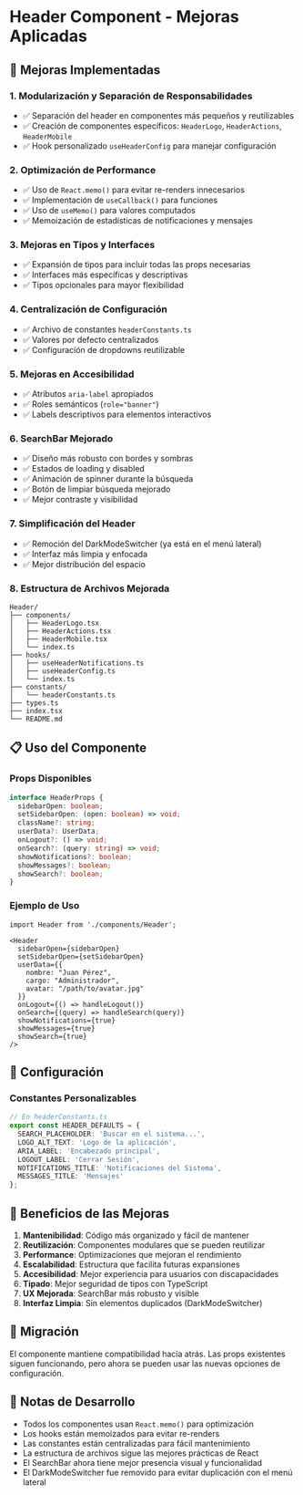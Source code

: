 # Header Component - Mejoras Aplicadas

## 🚀 Mejoras Implementadas

### 1. **Modularización y Separación de Responsabilidades**
- ✅ Separación del header en componentes más pequeños y reutilizables
- ✅ Creación de componentes específicos: `HeaderLogo`, `HeaderActions`, `HeaderMobile`
- ✅ Hook personalizado `useHeaderConfig` para manejar configuración

### 2. **Optimización de Performance**
- ✅ Uso de `React.memo()` para evitar re-renders innecesarios
- ✅ Implementación de `useCallback()` para funciones
- ✅ Uso de `useMemo()` para valores computados
- ✅ Memoización de estadísticas de notificaciones y mensajes

### 3. **Mejoras en Tipos y Interfaces**
- ✅ Expansión de tipos para incluir todas las props necesarias
- ✅ Interfaces más específicas y descriptivas
- ✅ Tipos opcionales para mayor flexibilidad

### 4. **Centralización de Configuración**
- ✅ Archivo de constantes `headerConstants.ts`
- ✅ Valores por defecto centralizados
- ✅ Configuración de dropdowns reutilizable

### 5. **Mejoras en Accesibilidad**
- ✅ Atributos `aria-label` apropiados
- ✅ Roles semánticos (`role="banner"`)
- ✅ Labels descriptivos para elementos interactivos

### 6. **SearchBar Mejorado**
- ✅ Diseño más robusto con bordes y sombras
- ✅ Estados de loading y disabled
- ✅ Animación de spinner durante la búsqueda
- ✅ Botón de limpiar búsqueda mejorado
- ✅ Mejor contraste y visibilidad

### 7. **Simplificación del Header**
- ✅ Remoción del DarkModeSwitcher (ya está en el menú lateral)
- ✅ Interfaz más limpia y enfocada
- ✅ Mejor distribución del espacio

### 8. **Estructura de Archivos Mejorada**
```
Header/
├── components/
│   ├── HeaderLogo.tsx
│   ├── HeaderActions.tsx
│   ├── HeaderMobile.tsx
│   └── index.ts
├── hooks/
│   ├── useHeaderNotifications.ts
│   ├── useHeaderConfig.ts
│   └── index.ts
├── constants/
│   └── headerConstants.ts
├── types.ts
├── index.tsx
└── README.md
```

## 📋 Uso del Componente

### Props Disponibles

```typescript
interface HeaderProps {
  sidebarOpen: boolean;
  setSidebarOpen: (open: boolean) => void;
  className?: string;
  userData?: UserData;
  onLogout?: () => void;
  onSearch?: (query: string) => void;
  showNotifications?: boolean;
  showMessages?: boolean;
  showSearch?: boolean;
}
```

### Ejemplo de Uso

```tsx
import Header from './components/Header';

<Header
  sidebarOpen={sidebarOpen}
  setSidebarOpen={setSidebarOpen}
  userData={{
    nombre: "Juan Pérez",
    cargo: "Administrador",
    avatar: "/path/to/avatar.jpg"
  }}
  onLogout={() => handleLogout()}
  onSearch={(query) => handleSearch(query)}
  showNotifications={true}
  showMessages={true}
  showSearch={true}
/>
```

## 🔧 Configuración

### Constantes Personalizables

```typescript
// En headerConstants.ts
export const HEADER_DEFAULTS = {
  SEARCH_PLACEHOLDER: 'Buscar en el sistema...',
  LOGO_ALT_TEXT: 'Logo de la aplicación',
  ARIA_LABEL: 'Encabezado principal',
  LOGOUT_LABEL: 'Cerrar Sesión',
  NOTIFICATIONS_TITLE: 'Notificaciones del Sistema',
  MESSAGES_TITLE: 'Mensajes'
};
```

## 🎯 Beneficios de las Mejoras

1. **Mantenibilidad**: Código más organizado y fácil de mantener
2. **Reutilización**: Componentes modulares que se pueden reutilizar
3. **Performance**: Optimizaciones que mejoran el rendimiento
4. **Escalabilidad**: Estructura que facilita futuras expansiones
5. **Accesibilidad**: Mejor experiencia para usuarios con discapacidades
6. **Tipado**: Mejor seguridad de tipos con TypeScript
7. **UX Mejorada**: SearchBar más robusto y visible
8. **Interfaz Limpia**: Sin elementos duplicados (DarkModeSwitcher)

## 🔄 Migración

El componente mantiene compatibilidad hacia atrás. Las props existentes siguen funcionando, pero ahora se pueden usar las nuevas opciones de configuración.

## 📝 Notas de Desarrollo

- Todos los componentes usan `React.memo()` para optimización
- Los hooks están memoizados para evitar re-renders
- Las constantes están centralizadas para fácil mantenimiento
- La estructura de archivos sigue las mejores prácticas de React
- El SearchBar ahora tiene mejor presencia visual y funcionalidad
- El DarkModeSwitcher fue removido para evitar duplicación con el menú lateral 